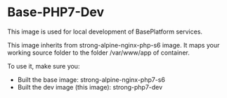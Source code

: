 # Base-PHP7-Dev

This image is used for local development of BasePlatform services.

This image inherits from strong-alpine-nginx-php-s6 image. It maps your working source folder to the folder /var/www/app of container.

To use it, make sure you:

* Built the base image: strong-alpine-nginx-php7-s6
* Built the dev image (this image): strong-php7-dev